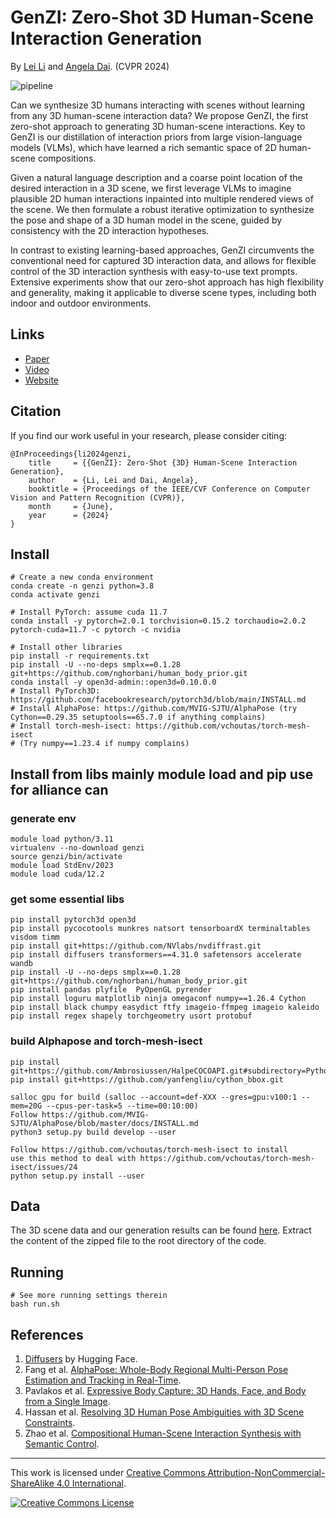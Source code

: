 # GenZI: Zero-Shot 3D Human-Scene Interaction Generation
By [Lei Li](https://craigleili.github.io/) and [Angela Dai](https://www.3dunderstanding.org/team.html). (CVPR 2024)

![pipeline](asset/teaser.gif)

Can we synthesize 3D humans interacting with scenes without learning from any 3D human-scene interaction data? We propose GenZI, the first zero-shot approach to generating 3D human-scene interactions. Key to GenZI is our distillation of interaction priors from large vision-language models (VLMs), which have learned a rich semantic space of 2D human-scene compositions.

Given a natural language description and a coarse point location of the desired interaction in a 3D scene, we first leverage VLMs to imagine plausible 2D human interactions inpainted into multiple rendered views of the scene. We then formulate a robust iterative optimization to synthesize the pose and shape of a 3D human model in the scene, guided by consistency with the 2D interaction hypotheses.

In contrast to existing learning-based approaches, GenZI circumvents the conventional need for captured 3D interaction data, and allows for flexible control of the 3D interaction synthesis with easy-to-use text prompts. Extensive experiments show that our zero-shot approach has high flexibility and generality, making it applicable to diverse scene types, including both indoor and outdoor environments.


## Links

- [Paper](https://arxiv.org/pdf/2311.17737)
- [Video](https://youtu.be/ozfs6E0JIMY)
- [Website](https://craigleili.github.io/projects/genzi/)

## Citation
If you find our work useful in your research, please consider citing:
```
@InProceedings{li2024genzi,
    title     = {{GenZI}: Zero-Shot {3D} Human-Scene Interaction Generation},
    author    = {Li, Lei and Dai, Angela},
    booktitle = {Proceedings of the IEEE/CVF Conference on Computer Vision and Pattern Recognition (CVPR)},
    month     = {June},
    year      = {2024}
}
```

## Install
```shell
# Create a new conda environment
conda create -n genzi python=3.8
conda activate genzi

# Install PyTorch: assume cuda 11.7
conda install -y pytorch=2.0.1 torchvision=0.15.2 torchaudio=2.0.2 pytorch-cuda=11.7 -c pytorch -c nvidia

# Install other libraries
pip install -r requirements.txt
pip install -U --no-deps smplx==0.1.28 git+https://github.com/nghorbani/human_body_prior.git
conda install -y open3d-admin::open3d=0.10.0.0
# Install PyTorch3D: https://github.com/facebookresearch/pytorch3d/blob/main/INSTALL.md
# Install AlphaPose: https://github.com/MVIG-SJTU/AlphaPose (try Cython==0.29.35 setuptools==65.7.0 if anything complains)
# Install torch-mesh-isect: https://github.com/vchoutas/torch-mesh-isect
# (Try numpy==1.23.4 if numpy complains)
```
## Install from libs mainly module load and pip use for alliance can
### generate env
```shell
module load python/3.11
virtualenv --no-download genzi
source genzi/bin/activate
module load StdEnv/2023
module load cuda/12.2 
```

### get some essential libs
```shell
pip install pytorch3d open3d
pip install pycocotools munkres natsort tensorboardX terminaltables visdom timm
pip install git+https://github.com/NVlabs/nvdiffrast.git
pip install diffusers transformers==4.31.0 safetensors accelerate wandb
pip install -U --no-deps smplx==0.1.28 git+https://github.com/nghorbani/human_body_prior.git
pip install pandas plyfile  PyOpenGL pyrender
pip install loguru matplotlib ninja omegaconf numpy==1.26.4 Cython
pip install black chumpy easydict ftfy imageio-ffmpeg imageio kaleido 
pip install regex shapely torchgeometry usort protobuf
```
### build Alphapose and torch-mesh-isect
```shell
pip install git+https://github.com/Ambrosiussen/HalpeCOCOAPI.git#subdirectory=PythonAPI
pip install git+https://github.com/yanfengliu/cython_bbox.git

salloc gpu for build (salloc --account=def-XXX --gres=gpu:v100:1 --mem=20G --cpus-per-task=5 --time=00:10:00)
Follow https://github.com/MVIG-SJTU/AlphaPose/blob/master/docs/INSTALL.md
python3 setup.py build develop --user

Follow https://github.com/vchoutas/torch-mesh-isect to install
use this method to deal with https://github.com/vchoutas/torch-mesh-isect/issues/24
python setup.py install --user
```


## Data

The 3D scene data and our generation results can be found [here](https://1drv.ms/u/s!Alg6Vpe53dEDgrcBClkV5NvqydM9Xg?e=nsyPeU).
Extract the content of the zipped file to the root directory of the code.

## Running

```shell
# See more running settings therein
bash run.sh
```

## References
1. [Diffusers](https://github.com/huggingface/diffusers) by Hugging Face.
1. Fang et al. [AlphaPose: Whole-Body Regional Multi-Person Pose Estimation and Tracking in Real-Time](https://github.com/MVIG-SJTU/AlphaPose).
1. Pavlakos et al. [Expressive Body Capture: 3D Hands, Face, and Body from a Single Image](https://github.com/vchoutas/smplx).
1. Hassan et al. [Resolving 3D Human Pose Ambiguities with 3D Scene Constraints](https://github.com/mohamedhassanmus/prox).
1. Zhao et al. [Compositional Human-Scene Interaction Synthesis with Semantic Control](https://github.com/zkf1997/COINS).

---

This work is licensed under [Creative Commons Attribution-NonCommercial-ShareAlike 4.0 International](https://creativecommons.org/licenses/by-nc-sa/4.0/).

[![Creative Commons License](https://i.creativecommons.org/l/by-nc-sa/4.0/80x15.png)](https://creativecommons.org/licenses/by-nc-sa/4.0/)
